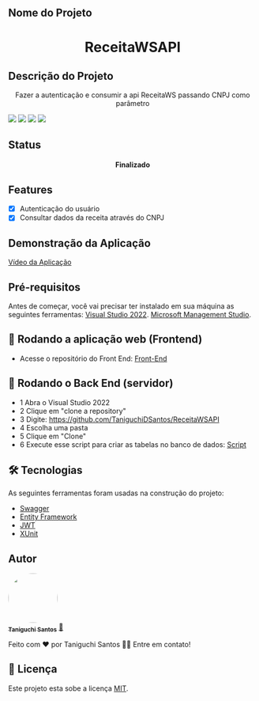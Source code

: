 ## Nome do Projeto 
<h1 align="center">ReceitaWSAPI</h1>

## Descrição do Projeto
<p align="center">Fazer a autenticação e consumir a api ReceitaWS passando CNPJ como parâmetro</p>


<img src="https://img.shields.io/badge/Microsoft%20SQL%20Server-CC2927?style=for-the-badge&logo=microsoft%20sql%20server&logoColor=white"/> <img src="https://img.shields.io/badge/JWT-000000?style=for-the-badge&logo=JSON%20web%20tokens&logoColor=white"/> <img src="https://img.shields.io/badge/Swagger-85EA2D?style=for-the-badge&logo=Swagger&logoColor=white"/> <img src="https://img.shields.io/badge/.NET-512BD4?style=for-the-badge&logo=dotnet&logoColor=white"/>      

## Status
<h4 align="center"> 
  Finalizado
</h4>

## Features
- [x] Autenticação do usuário
- [x] Consultar dados da receita através do CNPJ

## Demonstração da Aplicação
<a href="https://www.linkedin.com/feed/update/urn:li:activity:7090829661093380096/">Vídeo da Aplicação</a>

## Pré-requisitos
Antes de começar, você vai precisar ter instalado em sua máquina as seguintes ferramentas:
[Visual Studio 2022](https://visualstudio.microsoft.com/pt-br/vs/community/).
[Microsoft Management Studio](https://learn.microsoft.com/pt-br/sql/ssms/download-sql-server-management-studio-ssms?view=sql-server-ver16).

## 🧭 Rodando a aplicação web (Frontend)
- Acesse o repositório do Front End:
  [Front-End](https://github.com/TaniguchiDSantos/ReceitaWS_FRONT)

## 🎲 Rodando o Back End (servidor)
- 1 Abra o Visual Studio 2022
- 2 Clique em "clone a repository"
- 3 Digite: https://github.com/TaniguchiDSantos/ReceitaWSAPI
- 4 Escolha uma pasta
- 5 Clique em "Clone"
- 6 Execute esse script para criar as tabelas no banco de dados:
  [Script](https://github.com/TaniguchiDSantos/ReceitaWS_FRONT/blob/master/ReceitaWSScrip.sql)

## 🛠 Tecnologias

As seguintes ferramentas foram usadas na construção do projeto:

- [Swagger](https://swagger.io/)
- [Entity Framework](https://learn.microsoft.com/en-us/ef/)
- [JWT](https://jwt.io/introduction)
- [XUnit](https://xunit.net/)

## Autor

<a href="https://www.linkedin.com/in/taniguchi-santos/">
 <img style="border-radius: 50%;" src="https://media.licdn.com/dms/image/D4D03AQHFMq-JVRgQag/profile-displayphoto-shrink_200_200/0/1688444569138?e=1696464000&v=beta&t=18MhadZ79NeOr7cK3hDAvXgjnLi6bOOGR-NSnod9GUI" width="100px;" alt=""/>
 <br />
 <sub><b>Taniguchi Santos</b></sub></a> <a href="https://www.linkedin.com/in/taniguchi-santos/">🚀</a>
 
Feito com ❤️ por Taniguchi Santos 👋🏽 Entre em contato!

## 📝 Licença

Este projeto esta sobe a licença [MIT](./LICENSE).
